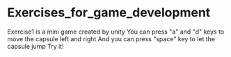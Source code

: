 # Exercises_for_game_development
Exercise1 is a mini game created by unity
You can press "a" and "d" keys to move the capsule left and right
And you can press "space" key to let the capsule jump
Try it!
